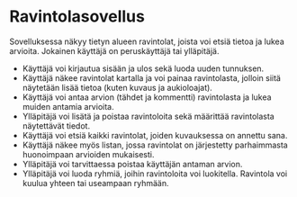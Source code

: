 # Ravintolasovellus

Sovelluksessa näkyy tietyn alueen ravintolat, joista voi etsiä tietoa ja lukea arvioita. Jokainen käyttäjä on peruskäyttäjä tai ylläpitäjä.

 - Käyttäjä voi kirjautua sisään ja ulos sekä luoda uuden tunnuksen.
 - Käyttäjä näkee ravintolat kartalla ja voi painaa ravintolasta, jolloin siitä näytetään lisää tietoa (kuten kuvaus ja aukioloajat).
 - Käyttäjä voi antaa arvion (tähdet ja kommentti) ravintolasta ja lukea muiden antamia arvioita.
 - Ylläpitäjä voi lisätä ja poistaa ravintoloita sekä määrittää ravintolasta näytettävät tiedot.
 - Käyttäjä voi etsiä kaikki ravintolat, joiden kuvauksessa on annettu sana.
 - Käyttäjä näkee myös listan, jossa ravintolat on järjestetty parhaimmasta huonoimpaan arvioiden mukaisesti.
 - Ylläpitäjä voi tarvittaessa poistaa käyttäjän antaman arvion.
 - Ylläpitäjä voi luoda ryhmiä, joihin ravintoloita voi luokitella. Ravintola voi kuulua yhteen tai useampaan ryhmään.
